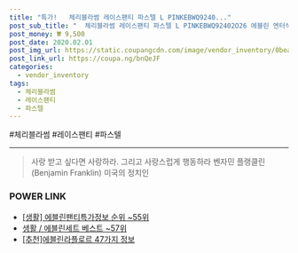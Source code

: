 ```yaml
--- 
title: "특가!   체리블라썸 레이스팬티 파스텔 L PINKEBWQ9240..." 
post_sub_title: "  체리블라썸 레이스팬티 파스텔 L PINKEBWQ92402O26 에블린 엔터식스" 
post_money: ₩ 9,500 
post_date: 2020.02.01 
post_img_url: https://static.coupangcdn.com/image/vendor_inventory/0bea/9de4277060a4940a9d2a266f39f142a32eff356966f622c0438c976843f3.jpg 
post_link_url: https://coupa.ng/bnQeJF 
categories: 
  - vendor_inventory 
tags: 
  - 체리블라썸 
  - 레이스팬티 
  - 파스텔 
--- 
```

  #체리블라썸 #레이스팬티 #파스텔 
<hr> 

> 사랑 받고 싶다면 사랑하라. 그리고 사랑스럽게 행동하라 벤자민 플랭클린 (Benjamin Franklin) 미국의 정치인 


### POWER LINK

* <a href="https://blog.naver.com/fasyy4321/221773522037" target="_blank"> [생활] 에블린팬티특가정보 순위 ~55위</a>
* <a href="https://blog.naver.com/santokki14/221778276594" target="_blank">생활 / 에블린세트 베스트 ~57위</a>
* <a href="https://blog.naver.com/fasyy4321/221789603703" target="_blank">[추천]에블린라플로르 47가지 정보</a>

